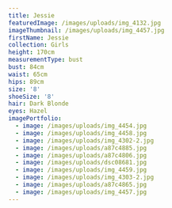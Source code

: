 ```yaml
---
title: Jessie
featuredImage: /images/uploads/img_4132.jpg
imageThumbnail: /images/uploads/img_4457.jpg
firstName: Jessie
collection: Girls
height: 170cm
measurementType: bust
bust: 84cm
waist: 65cm
hips: 89cm
size: '8'
shoeSize: '8'
hair: Dark Blonde
eyes: Hazel
imagePortfolio:
  - image: /images/uploads/img_4454.jpg
  - image: /images/uploads/img_4458.jpg
  - image: /images/uploads/img_4302-2.jpg
  - image: /images/uploads/a87c4885.jpg
  - image: /images/uploads/a87c4806.jpg
  - image: /images/uploads/dsc08681.jpg
  - image: /images/uploads/img_4459.jpg
  - image: /images/uploads/img_4303-2.jpg
  - image: /images/uploads/a87c4865.jpg
  - image: /images/uploads/img_4457.jpg
---
```


